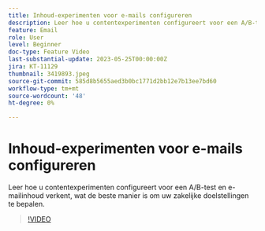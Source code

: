 ```yaml
---
title: Inhoud-experimenten voor e-mails configureren
description: Leer hoe u contentexperimenten configureert voor een A/B-test en e-mailinhoud verkent, wat de beste manier is om uw zakelijke doelstellingen te bepalen.
feature: Email
role: User
level: Beginner
doc-type: Feature Video
last-substantial-update: 2023-05-25T00:00:00Z
jira: KT-11129
thumbnail: 3419893.jpeg
source-git-commit: 585d8b5655aed3b0bc1771d2bb12e7b13ee7bd60
workflow-type: tm+mt
source-wordcount: '48'
ht-degree: 0%

---
```



# Inhoud-experimenten voor e-mails configureren

Leer hoe u contentexperimenten configureert voor een A/B-test en e-mailinhoud verkent, wat de beste manier is om uw zakelijke doelstellingen te bepalen.

>[!VIDEO](https://video.tv.adobe.com/v/3419893/?learn=on)
